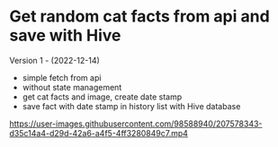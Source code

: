 # Get random cat facts from api and save with Hive

Version 1 - (2022-12-14)
- simple fetch from api
- without state management
- get cat facts and image, create date stamp
- save fact with date stamp in history list with Hive database


https://user-images.githubusercontent.com/98588940/207578343-d35c14a4-d29d-42a6-a4f5-4ff3280849c7.mp4


